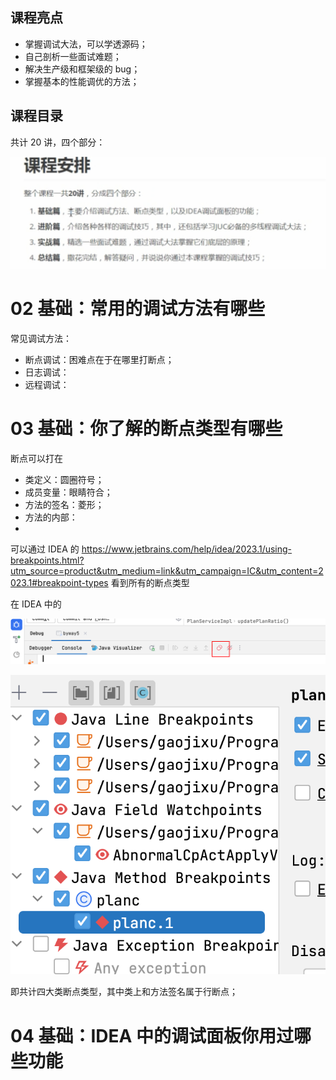## 课程亮点

- 掌握调试大法，可以学透源码；
- 自己剖析一些面试难题；
- 解决生产级和框架级的 bug；
- 掌握基本的性能调优的方法；



## 课程目录

共计 20 讲，四个部分：

![image-20230610175601316](01%E5%BC%80%E7%AF%87%E8%AF%8D%EF%BC%9A%E6%8E%8C%E6%8F%A1%E8%B0%83%E8%AF%95%E5%A4%A7%E6%B3%95%EF%BC%8C%E7%A6%BB%E6%BA%90%E7%A0%81%E6%9B%B4%E8%BF%91%E4%B8%80%E6%AD%A5.resource/image-20230610175601316.png)

# 02 基础：常用的调试方法有哪些

常见调试方法：

- 断点调试：困难点在于在哪里打断点；
- 日志调试：
- 远程调试：



# 03 基础：你了解的断点类型有哪些

断点可以打在

- 类定义：圆圈符号；
- 成员变量：眼睛符合；
- 方法的签名：菱形；
- 方法的内部：
- 



可以通过 IDEA 的  https://www.jetbrains.com/help/idea/2023.1/using-breakpoints.html?utm_source=product&utm_medium=link&utm_campaign=IC&utm_content=2023.1#breakpoint-types 看到所有的断点类型

在 IDEA 中的 

![image-20230610180729015](01%E5%BC%80%E7%AF%87%E8%AF%8D%EF%BC%9A%E6%8E%8C%E6%8F%A1%E8%B0%83%E8%AF%95%E5%A4%A7%E6%B3%95%EF%BC%8C%E7%A6%BB%E6%BA%90%E7%A0%81%E6%9B%B4%E8%BF%91%E4%B8%80%E6%AD%A5.resource/image-20230610180729015.png)

![image-20230610181001643](01%E5%BC%80%E7%AF%87%E8%AF%8D%EF%BC%9A%E6%8E%8C%E6%8F%A1%E8%B0%83%E8%AF%95%E5%A4%A7%E6%B3%95%EF%BC%8C%E7%A6%BB%E6%BA%90%E7%A0%81%E6%9B%B4%E8%BF%91%E4%B8%80%E6%AD%A5.resource/image-20230610181001643.png)



即共计四大类断点类型，其中类上和方法签名属于行断点；

# 04 基础：IDEA  中的调试面板你用过哪些功能










